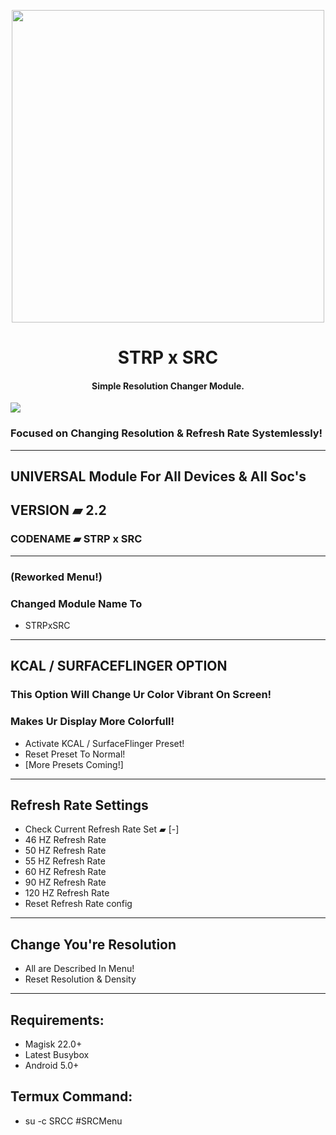 

<p align="center"><a href="https://t.me/AndroidRootModulesCommunity"><img src="https://i.imgur.com/K52XcNn.png" width="500"></a></p>  

 <h1 align="center"><b> STRP x SRC </b></h1> 

 <h4 align="center">Simple Resolution Changer Module.</h4>

 <a href="https://t.me/AndroidRootModulesCommunity"><img src="https://img.shields.io/badge/Join-Telegram%20Channel-red.svg?logo=Telegram"></a>

### Focused on Changing Resolution & Refresh Rate Systemlessly!
-------
## UNIVERSAL Module For All Devices & All Soc's
## VERSION ▰ 2.2
### CODENAME ▰ STRP x SRC
-------
### (Reworked Menu!)
### Changed Module Name To
- STRPxSRC
-------
## KCAL / SURFACEFLINGER OPTION

### This Option Will Change Ur Color Vibrant On Screen!
### Makes Ur Display More Colorfull!
- Activate KCAL / SurfaceFlinger Preset!
- Reset Preset To Normal!
- [More Presets Coming!]

-------

## Refresh Rate Settings

- Check Current Refresh Rate Set ▰ [-]
- 46 HZ Refresh Rate
- 50 HZ Refresh Rate
- 55 HZ Refresh Rate
- 60 HZ Refresh Rate
- 90 HZ Refresh Rate
- 120 HZ Refresh Rate
- Reset Refresh Rate config

--------

## Change You're Resolution
- All are Described In Menu!
- Reset Resolution & Density

------

## Requirements:
- Magisk 22.0+
- Latest Busybox
- Android 5.0+

## Termux Command:

- su -c SRCC #SRCMenu

